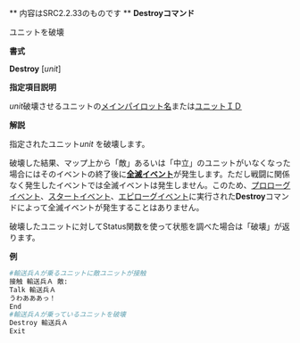 ** 内容はSRC2.2.33のものです **
**Destroyコマンド**

ユニットを破壊

**書式**

**Destroy** [*unit*]

**指定項目説明**

*unit*破壊させるユニットの[メインパイロット名](メインパイロット名.md)または[ユニットＩＤ](ユニットＩＤ.md)

**解説**

指定されたユニット*unit* を破壊します。

破壊した結果、マップ上から「敵」あるいは「中立」のユニットがいなくなった場合にはそのイベントの終了後に[**全滅イベント**](全滅イベント.md)が発生します。ただし戦闘に関係なく発生したイベントでは全滅イベントは発生しません。このため、[プロローグイベント](プロローグイベント.md)、[スタートイベント](スタートイベント.md)、[エピローグイベント](エピローグイベント.md)に実行された**Destroy**コマンドによって全滅イベントが発生することはありません。

破壊したユニットに対してStatus関数を使って状態を調べた場合は「破壊」が返ります。

**例**
```sh
#輸送兵Ａが乗るユニットに敵ユニットが接触
接触 輸送兵Ａ 敵:
Talk 輸送兵Ａ
うわあああっ！
End
#輸送兵Ａが乗っているユニットを破壊
Destroy 輸送兵Ａ
Exit
```

